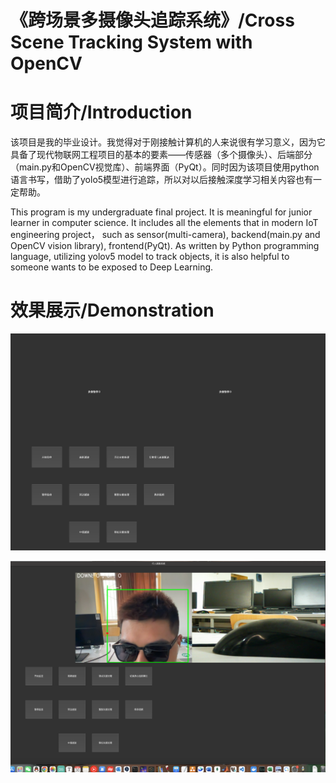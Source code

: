 # 《跨场景多摄像头追踪系统》/Cross Scene Tracking System with OpenCV
# 项目简介/Introduction

​	该项目是我的毕业设计。我觉得对于刚接触计算机的人来说很有学习意义，因为它具备了现代物联网工程项目的基本的要素——传感器（多个摄像头）、后端部分（main.py和OpenCV视觉库）、前端界面（PyQt）。同时因为该项目使用python语言书写，借助了yolo5模型进行追踪，所以对以后接触深度学习相关内容也有一定帮助。

  This program is my undergraduate final project. It is meaningful for junior learner in computer science. It includes all the elements that in modern IoT engineering project， such as sensor(multi-camera), backend(main.py and OpenCV vision library), frontend(PyQt). As written by Python programming language, utilizing yolov5 model to track objects, it is also helpful to someone wants to be exposed to Deep Learning.

# 效果展示/Demonstration

![1121714447522_.pic](./README.assets/1121714447522_.pic-4548865.jpg)

![1121714447522_.pic](./README.assets/1131714447539_.pic_hd.jpg)
